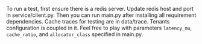 To run a test, first ensure there is a redis server. Update redis host and port in service/client.py.
Then you can run main.py after installing all requirement dependencies.
Cache traces for testing are in data/trace. Tenants configuration is coupled in it.
Feel free to play with parameters `latency_mu`, `cache_ratio`, and `allocator_class` specified in main.py.  

